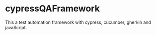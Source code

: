 # cypressQAFramework
This a test automation framework with cypress, cucumber, gherkin and javaScript.
